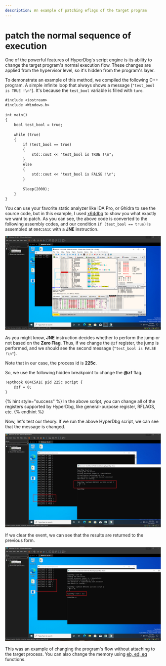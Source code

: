 ```yaml
---
description: An example of patching eflags of the target program
---
```


# patch the normal sequence of execution

One of the powerful features of HyperDbg's script engine is its ability to change the target program's normal execution flow. These changes are applied from the hypervisor level, so it's hidden from the program's layer.

To demonstrate an example of this method, we compiled the following C++ program. A simple infinite loop that always shows a message (`"test_bool is TRUE !\n"`). It's because the `test_bool` variable is filled with `ture`.

```clike
#include <iostream>
#include <Windows.h>

int main()
{
    bool test_bool = true;

	while (true)
	{
		if (test_bool == true)
		{
			std::cout << "test_bool is TRUE !\n";
		}
		else
		{
			std::cout << "test_bool is FALSE !\n";
		}

		Sleep(2000);
	}
}
```

You can use your favorite static analyzer like IDA Pro, or Ghidra to see the source code, but in this example, I used [x64dbg](https://x64dbg.com) to show you what exactly we want to patch. As you can see, the above code is converted to the following assembly codes, and our condition `if (test_bool == true)` is assembled at `004C5A1C` with a **JNE** instruction.

![Assembly code of loop function](../../../.gitbook/assets/find-the-target-patch-address-x64dbg.PNG)

As you might know, **JNE** instruction decides whether to perform the jump or not based on the **Zero Flag**. Thus, if we change the `@zf` register, the jump is performed, and we should see the second message (`"test_bool is FALSE !\n"`).

Note that in our case, the process id is **225c**.

So, we use the following hidden breakpoint to change the **@zf** flag.

```clike
!epthook 004C5A1C pid 225c script {
	@zf = 0;
}
```

{% hint style="success" %}
In the above script, you can change all of the registers supported by HyperDbg, like general-purpose register, RFLAGS, etc.
{% endhint %}

Now, let's test our theory. If we run the above HyperDbg script, we can see that the message is changed.

![Applying the patch](../../../.gitbook/assets/patch-the-target-address.PNG)

If we clear the event, we can see that the results are returned to the previous form.

![Clearing the pa](../../../.gitbook/assets/clearing-the-patch-events.PNG)

This was an example of changing the program's flow without attaching to the target process. You can also change the memory using [eb, ed, eq](https://docs.hyperdbg.org/commands/scripting-language/functions/memory/eb-ed-eq) functions.

